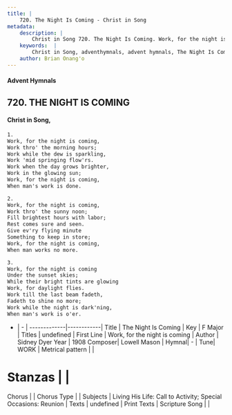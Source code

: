 ```yaml
---
title: |
    720. The Night Is Coming - Christ in Song
metadata:
    description: |
        Christ in Song 720. The Night Is Coming. Work, for the night is coming, Work thro' the morning hours; Work while the dew is sparkling, Work 'mid springing flow'rs. Work when the day grows brighter, Work in the glowing sun; Work, for the night is coming, When man's work is done.
    keywords:  |
        Christ in Song, adventhymnals, advent hymnals, The Night Is Coming, Work, for the night is coming. 
    author: Brian Onang'o
---
```


#### Advent Hymnals
## 720. THE NIGHT IS COMING
####  Christ in Song,

```txt
1.
Work, for the night is coming,
Work thro' the morning hours;
Work while the dew is sparkling,
Work 'mid springing flow'rs.
Work when the day grows brighter,
Work in the glowing sun;
Work, for the night is coming,
When man's work is done.

2.
Work, for the night is coming,
Work thro' the sunny noon;
Fill brightest hours with labor;
Rest comes sure and seen.
Give ev'ry flying minute
Something to keep in store;
Work, for the night is coming,
When man works no more.

3.
Work, for the night is coming
Under the sunset skies;
While their bright tints are glowing
Work, for daylight flies.
Work till the last beam fadeth,
Fadeth to shine no more;
Work while the night is dark'ning,
When man's work is o'er.

```

- |   -  |
-------------|------------|
Title | The Night Is Coming |
Key | F Major |
Titles | undefined |
First Line | Work, for the night is coming |
Author | Sidney Dyer
Year | 1908
Composer| Lowell Mason |
Hymnal|  - |
Tune| WORK |
Metrical pattern | |
# Stanzas |  |
Chorus |  |
Chorus Type |  |
Subjects | Living His Life: Call to Activity; Special Occasions: Reunion |
Texts | undefined |
Print Texts | 
Scripture Song |  |
    
